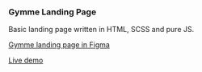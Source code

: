 ### Gymme Landing Page

Basic landing page written in HTML, SCSS and pure JS.

[Gymme landing page in Figma](https://www.figma.com/community/file/1061248425841959554 "Gymme landing page in Figma")

[Live demo](https://ultramarine64.github.io/gymme-landing/ "Live demo")
